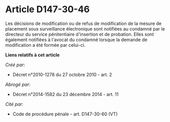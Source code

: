 # Article D147-30-46

Les décisions de modification ou de refus de modification de la mesure de placement sous surveillance électronique sont
notifiées au condamné par le directeur du service pénitentiaire d'insertion et de probation. Elles sont également notifiées à
l'avocat du condamné lorsque la demande de modification a été formée par celui-ci.

**Liens relatifs à cet article**

_Créé par_:

  - Décret n°2010-1278 du 27 octobre 2010 - art. 2

_Abrogé par_:

  - Décret n°2014-1582 du 23 décembre 2014 - art. 11

_Cité par_:

  - Code de procédure pénale - art. D147-30-60 (VT)
